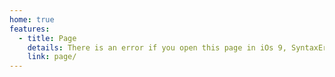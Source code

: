 ```yaml
---
home: true
features:
  - title: Page
    details: There is an error if you open this page in iOs 9, SyntaxError Unexpected keyword 'const'. Const declarations are not supported in strict mode..
    link: page/
---
```

